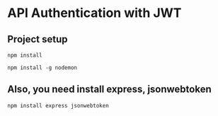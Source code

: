# API Authentication with JWT

## Project setup
```
npm install
```

```
npm install -g nodemon
```

## Also, you need install express, jsonwebtoken 

```
npm install express jsonwebtoken
```